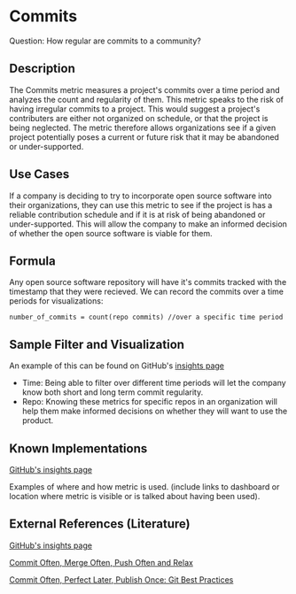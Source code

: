 # Commits

Question: How regular are commits to a community?

## Description
The Commits metric measures a project's commits over a time period and analyzes the count and regularity of them. This metric speaks
to the risk of having irregular commits to a project. This would suggest a project's contributers are either not organized on schedule, 
or that the project is being neglected. The metric therefore allows organizations see if a given project potentially poses a current or
future risk that it may be abandoned or under-supported.

## Use Cases
If a company is deciding to try to incorporate open source software into their organizations, they can use this metric to see if the
project is has a reliable contribution schedule and if it is at risk of being abandoned or under-supported. This will allow the company
to make an informed decision of whether the open source software is viable for them.

## Formula
Any open source software repository will have it's commits tracked with the timestamp that they were recieved. We can record the commits
over a time periods for visualizations:
```
number_of_commits = count(repo commits) //over a specific time period
```

## Sample Filter and Visualization
An example of this can be found on GitHub's [insights page](https://github.com/kubernetes/kubernetes/graphs/commit-activity)
- Time: Being able to filter over different time periods will let the company know both short and long term commit regularity.
- Repo: Knowing these metrics for specific repos in an organization will help them make informed decisions on whether they will
want to use the product.

## Known Implementations
[GitHub's insights page](https://github.com/kubernetes/kubernetes/graphs/commit-activity)

Examples of where and how metric is used. (include links to dashboard or location where metric is visible or is talked about having been used).

## External References (Literature)
[GitHub's insights page](https://github.com/kubernetes/kubernetes/graphs/commit-activity)

[Commit Often, Merge Often, Push Often and Relax](https://ilikekillnerds.com/2014/11/commit-often-merge-often-push-often-and-relax/)

[Commit Often, Perfect Later, Publish Once: Git Best Practices](https://sethrobertson.github.io/GitBestPractices/)

